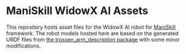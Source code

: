 # ManiSkill WidowX AI Assets

This repository hosts asset files for the WidowX AI robot for [ManiSkill](https://github.com/haosulab/ManiSkill) framework.
The robot models hosted here are based on the generated URDF files from [the trossen_arm_description package](https://github.com/TrossenRobotics/trossen_arm_description) with some minor modifications.
